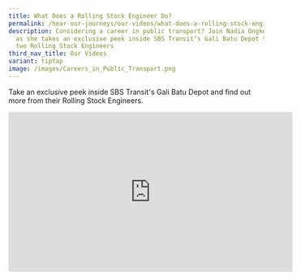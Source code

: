 ```yaml
---
title: What Does a Rolling Stock Engineer Do?
permalink: /hear-our-journeys/our-videos/what-does-a-rolling-stock-engineer-do/
description: Considering a career in public transport? Join Nadia Ongkowidjaja
  as she takes an exclusive peek inside SBS Transit’s Gali Batu Depot to meet
  two Rolling Stock Engineers
third_nav_title: Our Videos
variant: tiptap
image: /images/Careers_in_Public_Transport.png
---
```

Take an exclusive peek inside SBS Transit's Gali Batu Depot and find out more from their Rolling Stock Engineers.

<div class="bp-youtube">
<iframe allowfullscreen="" allow="accelerometer; autoplay; clipboard-write; encrypted-media; gyroscope; picture-in-picture; web-share" frameborder="0" title="YouTube video player" src="https://www.youtube.com/embed/COtS6a_X73o?si=tIFYHIJ4xTtUujR-" height="315" width="560"></iframe>
</div>